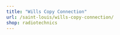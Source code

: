 ```yaml
---
title: "Wills Copy Connection"
url: /saint-louis/wills-copy-connection/
shop: radiotechnics
---
```

